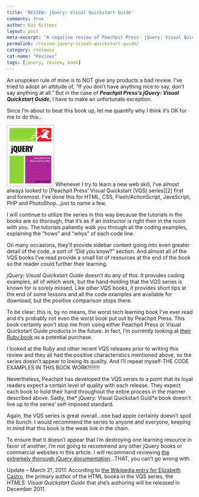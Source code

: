 ```yaml
---
title: 'REVIEW: jQuery: Visual Quickstart Guide'
comments: true
author: Kai Gittens
layout: post
meta-excerpt: "A negative review of Peachpit Press' jQuery: Visual Quickstart Guide, but it doesn't take away from the fact that the VQS Series is great"
permalink: /review-jquery-visual-quickstart-guide/
category: reviewss
cat-name: "Reviews"
tags: [jquery, review, book]
---
```


An unspoken rule of mine is to NOT give any products a bad review. I’ve tried to adopt an attitude of, “If you don’t have anything nice to say, don’t say anything at all.” But in the case of ***Peachpit Press’s jQuery: Visual Quickstart Guide***, I have to make an unfortunate exception.

Since I’m about to beat this book up, let me quantify why I think it’s OK for me to do this…

<img src="../img/jqueryBook.jpg" class="post-pic" />
Whenever I try to learn a new web skill, I’ve almost always looked to [Peachpit Press’ Visual Quickstart (VQS) series][2] first and foremost. I’ve done this for HTML, CSS, Flash/ActionScript, JavaScript, PHP and PhotoShop…just to name a few.

 [2]: http://www.peachpit.com/imprint/series_detail.aspx?ser=335245

I will continue to utilize the series in this way because the tutorials in the books are so thorough, that it’s as if an instructor is right their in the room with you. The tutorials patiently walk you through all the coding examples, explaining the “hows” and “whys” of each code line. 

On many occasions, they’ll provide sidebar content going into even greater detail of the code, a sort of “Did you know?” section. And almost all of the VQS books I’ve read provide a small list of resources at the end of the book so the reader could further their learning.

*jQuery: Visual Quickstart Guide* doesn’t do any of this. It provides coding examples, all of which work, but the hand-holding that the VQS series is known for is sorely missed. Like other VQS books, it provides short tips at the end of some lessons and all the code examples are available for download, but the positive comparison stops there. 

To be clear: this is, by no means, the worst tech learning book I’ve ever read and it’s probably not even the worst book put out by Peachpit Press. This book certainly won’t stop me from using either Peachpit Press or Visual Quickstart Guide products in the future. In fact, I’m currently looking at [their Ruby book][3] as a potential purchase.

 [3]: http://gan.doubleclick.net/gan_click?lid=41000000012871747&pid=9780321553850&adurl=http://search.barnesandnoble.com/Ruby/Larry-Ullman/e/9780321553850&usg=AFHzDLt3WZbbT4USISTTDbmius34drXNYw&pubid=21000000000317732

I looked at the Ruby and other recent VQS releases prior to writing this review and they all had the positive characteristics mentioned above, so the series doesn’t appear to losing its quality. And I’ll repeat myself-THE CODE EXAMPLES IN THIS BOOK WORK!!!!!!!!

Nevertheless, Peachpit has developed the VQS series to a point that its loyal readers expect a certain level of quality with each release. They expect each book to hold their hand throughout the entire process in the manner described above. Sadly, the* jQuery: Visual Quickstart Guid*e book doesn’t live up to the series’ self-imposed standard.

Again, the VQS series is great overall…one bad apple certainly doesn’t spoil the bunch. I would recommend the series to anyone and everyone, keeping in mind that this book is the weak link in the chain.

To ensure that it doesn’t appear that I’m destroying one learning resource in favor of another, I’m not going to recommend any other jQuery books or commercial websites in this article. I *will* recommend reviewing [the extremely thorough jQuery documentation][4]…THAT, you can’t go wrong with. 

 [4]: http://docs.jquery.com/Main_Page

Update – March 21, 2011: According to [the Wikipedia entry for Elizabeth Castro][5], the primary author of the HTML books in the VQS series, the *HTML5: Visual Quickstart Guide* that she’s authoring will be released in December 2011.

 [5]: http://en.wikipedia.org/wiki/Elizabeth_Castro